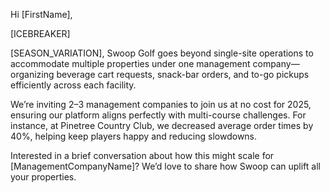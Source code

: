 Hi [FirstName],

[ICEBREAKER]

[SEASON_VARIATION], Swoop Golf goes beyond single-site operations to accommodate multiple properties under one management company—organizing beverage cart requests, snack-bar orders, and to-go pickups efficiently across each facility.

We’re inviting 2–3 management companies to join us at no cost for 2025, ensuring our platform aligns perfectly with multi-course challenges. For instance, at Pinetree Country Club, we decreased average order times by 40%, helping keep players happy and reducing slowdowns.

Interested in a brief conversation about how this might scale for [ManagementCompanyName]? We’d love to share how Swoop can uplift all your properties.